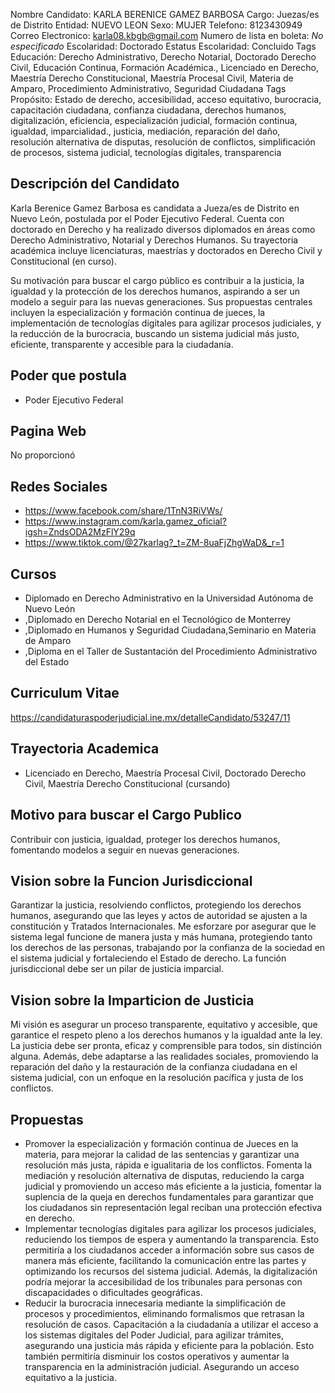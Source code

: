 Nombre Candidato: KARLA BERENICE GAMEZ BARBOSA
Cargo: Juezas/es de Distrito
Entidad: NUEVO LEON
Sexo: MUJER
Telefono: 8123430949
Correo Electronico: karla08.kbgb@gmail.com
Numero de lista en boleta: *No especificado*
Escolaridad: Doctorado
Estatus Escolaridad: Concluido
Tags Educación: Derecho Administrativo, Derecho Notarial, Doctorado Derecho Civil, Educación Continua, Formación Académica., Licenciado en Derecho, Maestría Derecho Constitucional, Maestría Procesal Civil, Materia de Amparo, Procedimiento Administrativo, Seguridad Ciudadana
Tags Propósito: Estado de derecho, accesibilidad, acceso equitativo, burocracia, capacitación ciudadana, confianza ciudadana, derechos humanos, digitalización, eficiencia, especialización judicial, formación continua, igualdad, imparcialidad., justicia, mediación, reparación del daño, resolución alternativa de disputas, resolución de conflictos, simplificación de procesos, sistema judicial, tecnologías digitales, transparencia


## Descripción del Candidato 

Karla Berenice Gamez Barbosa es candidata a Jueza/es de Distrito en Nuevo León, postulada por el Poder Ejecutivo Federal. Cuenta con doctorado en Derecho y ha realizado diversos diplomados en áreas como Derecho Administrativo, Notarial y Derechos Humanos. Su trayectoria académica incluye licenciaturas, maestrías y doctorados en Derecho Civil y Constitucional (en curso).

Su motivación para buscar el cargo público es contribuir a la justicia, la igualdad y la protección de los derechos humanos, aspirando a ser un modelo a seguir para las nuevas generaciones. Sus propuestas centrales incluyen la especialización y formación continua de jueces, la implementación de tecnologías digitales para agilizar procesos judiciales, y la reducción de la burocracia, buscando un sistema judicial más justo, eficiente, transparente y accesible para la ciudadanía.


## Poder que postula

- Poder Ejecutivo Federal


## Pagina Web

No proporcionó


## Redes Sociales

- https://www.facebook.com/share/1TnN3RiVWs/
- https://www.instagram.com/karla.gamez_oficial?igsh=ZndsODA2MzFlY29q
- https://www.tiktok.com/@27karlag?_t=ZM-8uaFjZhgWaD&_r=1


## Cursos

- Diplomado en Derecho Administrativo en la Universidad Autónoma de Nuevo León
- ,Diplomado en Derecho Notarial en el Tecnológico de Monterrey
- ,Diplomado en Humanos y Seguridad Ciudadana,Seminario en Materia de Amparo
- ,Diploma en el Taller de Sustantación del Procedimiento Administrativo del Estado


## Curriculum Vitae

https://candidaturaspoderjudicial.ine.mx/detalleCandidato/53247/11


## Trayectoria Academica

- Licenciado en Derecho, Maestría Procesal Civil, Doctorado Derecho Civil, Maestría Derecho Constitucional (cursando)


## Motivo para buscar el Cargo Publico

Contribuir con justicia, igualdad, proteger los derechos humanos, fomentando modelos a seguir en nuevas generaciones.


## Vision sobre la Funcion Jurisdiccional

Garantizar la justicia, resolviendo conflictos, protegiendo los derechos humanos, asegurando que las leyes y actos de autoridad se ajusten a la constitución y Tratados Internacionales. Me esforzare por asegurar que le sistema legal funcione de manera justa y más humana, protegiendo tanto los derechos de las personas, trabajando por la confianza de la sociedad en el sistema judicial y fortaleciendo el Estado de derecho. La función jurisdiccional debe ser un pilar de justicia imparcial.


## Vision sobre la Imparticion de Justicia

Mi visión es asegurar un proceso transparente, equitativo y accesible, que garantice el respeto pleno a los derechos humanos y la igualdad ante la ley. La justicia debe ser pronta, eficaz y comprensible para todos, sin distinción alguna. Además, debe adaptarse a las realidades sociales, promoviendo la reparación del daño y la restauración de la confianza ciudadana en el sistema judicial, con un enfoque en la resolución pacífica y justa de los conflictos.


## Propuestas

- Promover la especialización y formación continua de Jueces en la materia, para mejorar la calidad de las sentencias y garantizar una resolución más justa, rápida e igualitaria de los conflictos. Fomenta la mediación y resolución alternativa de disputas, reduciendo la carga judicial y promoviendo un acceso más eficiente a la justicia, fomentar la suplencia de la queja en derechos fundamentales para garantizar que los ciudadanos sin representación legal reciban una protección efectiva en derecho.
- Implementar tecnologías digitales para agilizar los procesos judiciales, reduciendo los tiempos de espera y aumentando la transparencia. Esto permitiría a los ciudadanos acceder a información sobre sus casos de manera más eficiente, facilitando la comunicación entre las partes y optimizando los recursos del sistema judicial. Además, la digitalización podría mejorar la accesibilidad de los tribunales para personas con discapacidades o dificultades geográficas.
- Reducir la burocracia innecesaria mediante la simplificación de procesos y procedimientos, eliminando formalismos que retrasan la resolución de casos. Capacitación a la ciudadanía a utilizar el acceso a los sistemas digitales del Poder Judicial, para agilizar trámites, asegurando una justicia más rápida y eficiente para la población. Esto también permitiría disminuir los costos operativos y aumentar la transparencia en la administración judicial. Asegurando un acceso equitativo a la justicia.

